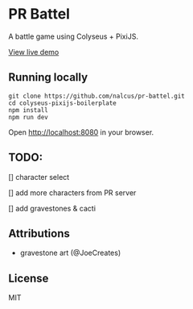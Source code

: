 # PR Battel

A battle game using Colyseus + PixiJS.

[View live demo](https://pr-battel.herokuapp.com)

## Running locally

```
git clone https://github.com/nalcus/pr-battel.git
cd colyseus-pixijs-boilerplate
npm install
npm run dev
```

Open [http://localhost:8080](http://localhost:8080) in your browser.

## TODO:

[] character select

[] add more characters from PR server

[] add gravestones & cacti

## Attributions

 * gravestone art (@JoeCreates)



## License

MIT
